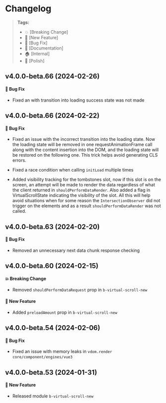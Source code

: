 Changelog
=========

> **Tags:**
> - :boom:       [Breaking Change]
> - :rocket:     [New Feature]
> - :bug:        [Bug Fix]
> - :memo:       [Documentation]
> - :house:      [Internal]
> - :nail_care:  [Polish]

## v4.0.0-beta.66 (2024-02-26)

#### :bug: Bug Fix

* Fixed an with transition into loading success state was not made

## v4.0.0-beta.66 (2024-02-22)

#### :bug: Bug Fix

* Fixed an issue with the incorrect transition into the loading state. Now the loading state will be removed in one requestAnimationFrame call along with the content insertion into the DOM,
and the loading state will be restored on the following one. This trick helps avoid generating CLS errors.

* Fixed a race condition when calling `initLoad` multiple times

* Added visibility tracking for the tombstones slot, now if this slot is on the screen,
an attempt will be made to render the data regardless of what the client returned in `shouldPerformDataRender`.
Also added a flag in VirtualScrollState indicating the visibility of the slot.
All this will help avoid situations when for some reason the `IntersectionObserver` did not trigger on the elements and as a result `shouldPerformDataRender` was not called.

## v4.0.0-beta.63 (2024-02-20)

#### :bug: Bug Fix

* Removed an unnecessary next data chunk response checking

## v4.0.0-beta.60 (2024-02-15)

#### :boom: Breaking Change

* Removed `shouldPerformDataRequest` prop in `b-virtual-scroll-new`

#### :rocket: New Feature

* Added `preloadAmount` prop in `b-virtual-scroll-new`

## v4.0.0-beta.54 (2024-02-06)

#### :bug: Bug Fix

* Fixed an issue with memory leaks in `vdom.render` `core/component/engines/vue3`

## v4.0.0-beta.53 (2024-01-31)

#### :rocket: New Feature

* Released module `b-virtual-scroll-new`
